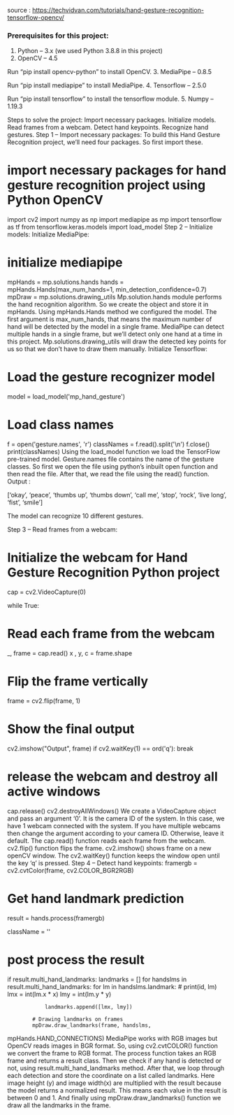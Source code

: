 source : https://techvidvan.com/tutorials/hand-gesture-recognition-tensorflow-opencv/


### Prerequisites for this project:
1. Python – 3.x (we used Python 3.8.8 in this project)
2. OpenCV – 4.5


Run “pip install opencv-python” to install OpenCV.
3. MediaPipe – 0.8.5

Run “pip install mediapipe” to install MediaPipe.
4. Tensorflow – 2.5.0

Run “pip install tensorflow” to install the tensorflow module.
5. Numpy – 1.19.3


Steps to solve the project:
Import necessary packages.
Initialize models.
Read frames from a webcam.
Detect hand keypoints.
Recognize hand gestures.
Step 1 – Import necessary packages:
To build this Hand Gesture Recognition project, we’ll need four packages. So first import these.

# import necessary packages for hand gesture recognition project using Python OpenCV

import cv2
import numpy as np
import mediapipe as mp
import tensorflow as tf
from tensorflow.keras.models import load_model
Step 2 – Initialize models:
Initialize MediaPipe:

# initialize mediapipe
mpHands = mp.solutions.hands
hands = mpHands.Hands(max_num_hands=1, min_detection_confidence=0.7)
mpDraw = mp.solutions.drawing_utils
Mp.solution.hands module performs the hand recognition algorithm. So we create the object and store it in mpHands.
Using mpHands.Hands method we configured the model. The first argument is max_num_hands, that means the maximum number of hand will be detected by the model in a single frame. MediaPipe can detect multiple hands in a single frame, but we’ll detect only one hand at a time in this project.
Mp.solutions.drawing_utils will draw the detected key points for us so that we don’t have to draw them manually.
Initialize Tensorflow:

# Load the gesture recognizer model
model = load_model('mp_hand_gesture')

# Load class names
f = open('gesture.names', 'r')
classNames = f.read().split('\n')
f.close()
print(classNames)
Using the load_model function we load the TensorFlow pre-trained model.
Gesture.names file contains the name of the gesture classes. So first we open the file using python’s inbuilt open function and then read the file.
After that, we read the file using the read() function.
Output :


[‘okay’, ‘peace’, ‘thumbs up’, ‘thumbs down’, ‘call me’, ‘stop’, ‘rock’, ‘live long’, ‘fist’, ‘smile’]

The model can recognize 10 different gestures.

Step 3 – Read frames from a webcam:
# Initialize the webcam for Hand Gesture Recognition Python project
cap = cv2.VideoCapture(0)

while True:
  # Read each frame from the webcam
  _, frame = cap.read()
x , y, c = frame.shape

  # Flip the frame vertically
  frame = cv2.flip(frame, 1)
  # Show the final output
  cv2.imshow("Output", frame)
  if cv2.waitKey(1) == ord('q'):
    		break

# release the webcam and destroy all active windows
cap.release()
cv2.destroyAllWindows()
We create a VideoCapture object and pass an argument ‘0’. It is the camera ID of the system. In this case, we have 1 webcam connected with the system. If you have multiple webcams then change the argument according to your camera ID. Otherwise, leave it default.
The cap.read() function reads each frame from the webcam.
cv2.flip() function flips the frame.
cv2.imshow() shows frame on a new openCV window.
The cv2.waitKey() function keeps the window open until the key ‘q’ is pressed.
Step 4 – Detect hand keypoints:
framergb = cv2.cvtColor(frame, cv2.COLOR_BGR2RGB)
  # Get hand landmark prediction
  result = hands.process(framergb)

  className = ''

  # post process the result
  if result.multi_hand_landmarks:
    	landmarks = []
    	for handslms in result.multi_hand_landmarks:
        	for lm in handslms.landmark:
            	# print(id, lm)
            	lmx = int(lm.x * x)
            	lmy = int(lm.y * y)

            	landmarks.append([lmx, lmy])

        	# Drawing landmarks on frames
        	mpDraw.draw_landmarks(frame, handslms, 
mpHands.HAND_CONNECTIONS)
MediaPipe works with RGB images but OpenCV reads images in BGR format. So, using cv2.cvtCOLOR() function we convert the frame to RGB format.
The process function takes an RGB frame and returns a result class.
Then we check if any hand is detected or not, using result.multi_hand_landmarks method.
After that, we loop through each detection and store the coordinate on a list called landmarks.
Here image height (y) and image width(x) are multiplied with the result because the model returns a normalized result. This means each value in the result is between 0 and 1.
And finally using mpDraw.draw_landmarks() function we draw all the landmarks in the frame.
